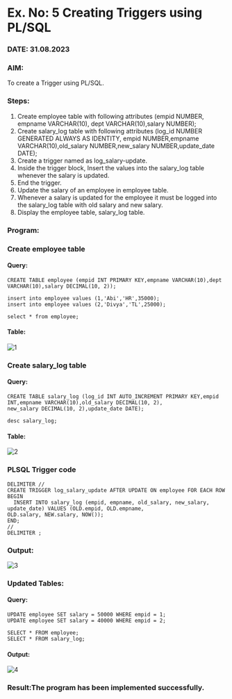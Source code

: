 # Ex. No: 5 Creating Triggers using PL/SQL
### DATE: 31.08.2023
### AIM:

To create a Trigger using PL/SQL.

### Steps:
1. Create employee table with following attributes (empid NUMBER, empname VARCHAR(10), dept VARCHAR(10),salary NUMBER);
2. Create salary_log table with following attributes (log_id NUMBER GENERATED ALWAYS AS IDENTITY, empid NUMBER,empname VARCHAR(10),old_salary NUMBER,new_salary NUMBER,update_date DATE);
3. Create a trigger named as log_salary-update.
4. Inside the trigger block, Insert the values into the salary_log table whenever the salary is updated.
5. End the trigger.
6. Update the salary of an employee in employee table.
7. Whenever a salary is updated for the employee it must be logged into the salary_log table with old salary and new salary.
8. Display the employee table, salary_log table.

### Program:
### Create employee table
#### Query:
```
CREATE TABLE employee (empid INT PRIMARY KEY,empname VARCHAR(10),dept VARCHAR(10),salary DECIMAL(10, 2));

insert into employee values (1,'Abi','HR',35000);
insert into employee values (2,'Divya','TL',25000);

select * from employee;
```
#### Table:
![1](https://github.com/Divya110205/Ex-No-5-Creating-Triggers-using-PL-SQL/assets/119404855/1726120b-81df-43d4-bc8b-92d5a57c061e)

### Create salary_log table
#### Query:
```
CREATE TABLE salary_log (log_id INT AUTO_INCREMENT PRIMARY KEY,empid INT,empname VARCHAR(10),old_salary DECIMAL(10, 2),
new_salary DECIMAL(10, 2),update_date DATE);

desc salary_log;
```
#### Table:
![2](https://github.com/Divya110205/Ex-No-5-Creating-Triggers-using-PL-SQL/assets/119404855/2a275571-344f-4599-a127-828351b4355b)

### PLSQL Trigger code
```
DELIMITER //
CREATE TRIGGER log_salary_update AFTER UPDATE ON employee FOR EACH ROW
BEGIN
  INSERT INTO salary_log (empid, empname, old_salary, new_salary, update_date) VALUES (OLD.empid, OLD.empname,
OLD.salary, NEW.salary, NOW());
END;
//
DELIMITER ;
```
### Output:
![3](https://github.com/Divya110205/Ex-No-5-Creating-Triggers-using-PL-SQL/assets/119404855/5e3783f4-dddd-48c9-a11c-68bec8bcf679)

### Updated Tables:
#### Query:
```
UPDATE employee SET salary = 50000 WHERE empid = 1;
UPDATE employee SET salary = 40000 WHERE empid = 2;

SELECT * FROM employee;
SELECT * FROM salary_log;
```
#### Output:
![4](https://github.com/Divya110205/Ex-No-5-Creating-Triggers-using-PL-SQL/assets/119404855/32f94782-398c-4597-9a85-79d8a66c89f9)

### Result:The program has been implemented successfully.
